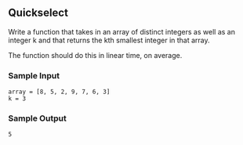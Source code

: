
## Quickselect

Write a function that takes in an array of distinct integers as well as an
integer k and that returns the kth smallest integer in that array.

The function should do this in linear time, on average.

### Sample Input
```
array = [8, 5, 2, 9, 7, 6, 3]
k = 3
```

### Sample Output
```
5
```
